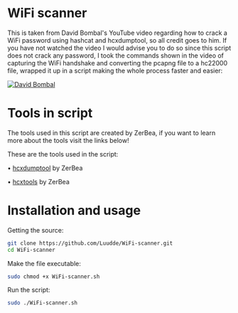 # WiFi scanner
This is taken from David Bombal's YouTube video regarding how to crack a WiFi password using hashcat and hcxdumptool, so all credit goes to him. If you have not watched the video I would advise you to do so since this script does not crack any password, I took the commands shown in the video of capturing the WiFi handshake and converting the pcapng file to a hc22000 file, wrapped it up in a script making the whole process faster and easier:

[![David Bombal](https://img.youtube.com/vi/Usw0IlGbkC4/0.jpg)](https://www.youtube.com/watch?v=Usw0IlGbkC4)



# Tools in script
<p>The tools used in this script are created by ZerBea, if you want to learn more about the tools visit the links below!</p>
<p>These are the tools used in the script:</p>

   • [hcxdumptool](https://github.com/ZerBea/hcxdumptool) by ZerBea
 
   • [hcxtools](https://github.com/ZerBea/hcxtools) by ZerBea



# Installation and usage
Getting the source:
```bash
git clone https://github.com/Luudde/WiFi-scanner.git
cd WiFi-scanner
```
Make the file executable:
```bash
sudo chmod +x WiFi-scanner.sh
```
Run the script:
```bash
sudo ./WiFi-scanner.sh
```


